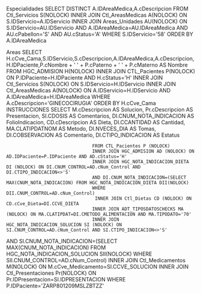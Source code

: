 
Especialidades
SELECT DISTINCT A.IDAreaMedica,A.cDescripcion FROM Ctl_Servicios S(NOLOCK) INNER JOIN
            Ctl_AreasMedicas A(NOLOCK) ON S.IDServicio=A.IDServicio INNER JOIN
            Areas_Unidades AU(NOLOCK) ON S.IDServicio=AU.IDServicio AND A.IDAreaMedica=AU.IDAreaMedica AND AU.cPabellon='S' AND AU.cStatus='A'
        WHERE S.IDServicio='58' ORDER BY A.IDAreaMedica

Areas
SELECT H.cCve_Cama,S.IDServicio,S.cDescripcion,A.IDAreaMedica,A.cDescripcion,H.IDPaciente,P.cNombre + ' ' + P.cPaterno + ' ' + P.cMaterno AS Nombre 
                                FROM HGC_ADMISION H(NOLOCK) INNER JOIN
                                        CTL_Pacientes P(NOLOCK) ON P.IDPaciente=H.IDPaciente AND H.cStatus='H' INNER JOIN
                                        Ctl_Servicios S(NOLOCK) ON S.IDServicio=H.IDServicio INNER JOIN
                                Ctl_AreasMedicas A(NOLOCK) ON A.IDServicio=H.IDServicio AND A.IDAreaMedica=H.IDAreaMedica
                                WHERE A.cDescripcion='GINECOCIRUGIA'
                                ORDER BY H.cCve_Cama
INSTRUCCIONES
SELECT 
                        M.cDescripcion AS Solucion,
                        Pr.cDescripcion AS Presentacion,
                        SI.CDOSIS AS Comentarios,
                        DI.CNUM_NOTA_INDICACION AS FolioIndicacion,
                        CD.cDescripcion AS Dieta,
                        DI.CCANTIDAD AS Cantidad,
                        MA.CLATIPDATNOM AS Metodo,
                        DI.NVECES_DIA AS Tomas,
                        DI.COBSERVACION AS Comentario,
                        DI.CTIPO_INDICACION AS Estatus
                        
                                    FROM CTL_Pacientes P (NOLOCK)
                                    INNER JOIN HGC_ADMISION AD (NOLOCK) ON AD.IDPaciente=P.IDPaciente AND AD.cStatus='H' 
                                    INNER JOIN HGC_NOTA_INDICACION_DIETA DI (NOLOCK) ON DI.CNUM_CONTROL=AD.cNum_Control AND DI.CTIPO_INDICACION<>'S' 
                                    AND DI.CNUM_NOTA_INDICACION=(SELECT MAX(CNUM_NOTA_INDICACION) FROM HGC_NOTA_INDICACION_DIETA DII(NOLOCK) 
                                    WHERE DII.CNUM_CONTROL=AD.cNum_Control)
                                     INNER JOIN Ctl_Dietas CD (NOLOCK) ON CD.cCve_Dieta=DI.CCVE_DIETA 
                                    INNER JOIN ADT_TIPOSDATOSCHECKS MA (NOLOCK) ON MA.CLATIPDAT=DI.CMETODO_ALIMENTACION AND MA.TIPODATO='70'
                                    INNER JOIN HGC_NOTA_INDICACION_SOLUCION SI (NOLOCK) ON SI.CNUM_CONTROL=AD.cNum_Control AND SI.CTIPO_INDICACION<>'S' 
 AND SI.CNUM_NOTA_INDICACION=(SELECT MAX(CNUM_NOTA_INDICACION) FROM HGC_NOTA_INDICACION_SOLUCION SII(NOLOCK) WHERE SII.CNUM_CONTROL=AD.cNum_Control)
  INNER JOIN Ctl_Medicamentos M(NOLOCK) ON M.cCve_Medicamento=SI.CCVE_SOLUCION 
  INNER JOIN Ctl_Presentaciones Pr(NOLOCK) ON Pr.IDPresentacion=SI.IDPRESENTACION
    WHERE P.IDPaciente='ZARP801209MSLZBTZZ'